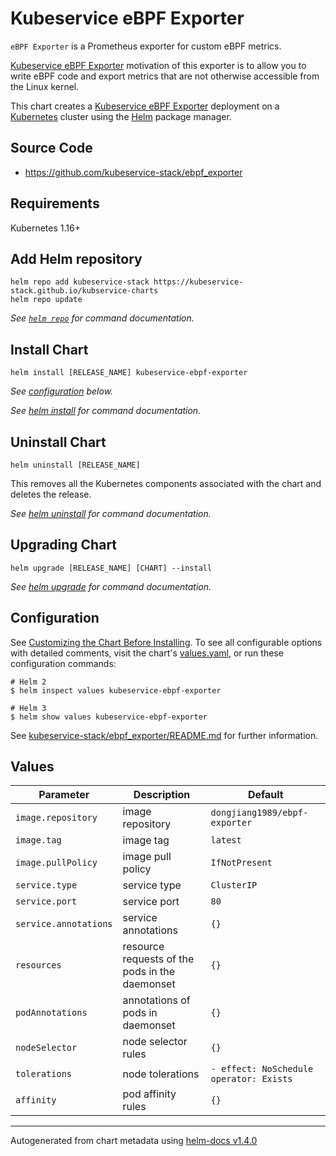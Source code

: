 # Kubeservice eBPF Exporter

`eBPF Exporter` is a Prometheus exporter for custom eBPF metrics.

[Kubeservice eBPF Exporter](https://github.com/kubeservice-stack/ebpf_exporter) motivation of this exporter is to allow you to write eBPF code and export metrics that are not otherwise accessible from the Linux kernel.

This chart creates a [Kubeservice eBPF Exporter](https://github.com/kubeservice-stack/ebpf_exporter) deployment on a [Kubernetes](http://kubernetes.io) cluster using the [Helm](https://helm.sh) package manager.

## Source Code

* <https://github.com/kubeservice-stack/ebpf_exporter>

## Requirements

Kubernetes 1.16+ 

## Add Helm repository

```console
helm repo add kubeservice-stack https://kubeservice-stack.github.io/kubservice-charts
helm repo update
```

_See [`helm repo`](https://helm.sh/docs/helm/helm_repo/) for command documentation._

## Install Chart

```console
helm install [RELEASE_NAME] kubeservice-ebpf-exporter
```

_See [configuration](#configuration) below._

_See [helm install](https://helm.sh/docs/helm/helm_install/) for command documentation._

## Uninstall Chart

```console
helm uninstall [RELEASE_NAME]
```

This removes all the Kubernetes components associated with the chart and deletes the release.

_See [helm uninstall](https://helm.sh/docs/helm/helm_uninstall/) for command documentation._

## Upgrading Chart

```console
helm upgrade [RELEASE_NAME] [CHART] --install
```

_See [helm upgrade](https://helm.sh/docs/helm/helm_upgrade/) for command documentation._

## Configuration

See [Customizing the Chart Before Installing](https://helm.sh/docs/intro/using_helm/#customizing-the-chart-before-installing). To see all configurable options with detailed comments, visit the chart's [values.yaml](./values.yaml), or run these configuration commands:

```console
# Helm 2
$ helm inspect values kubeservice-ebpf-exporter

# Helm 3
$ helm show values kubeservice-ebpf-exporter
```

See [kubeservice-stack/ebpf_exporter/README.md](https://github.com/kubeservice-stack/ebpf_exporter) for further information.

## Values

Parameter | Description | Default
--------- | ----------- | -------
`image.repository` | image repository | `dongjiang1989/ebpf-exporter`
`image.tag` | image tag | `latest`
`image.pullPolicy` |  image pull policy | `IfNotPresent`
`service.type` | service type | `ClusterIP`
`service.port` | service port | `80`
`service.annotations` | service annotations | `{}`
`resources` | resource requests of the pods in the daemonset | `{}`
`podAnnotations` | annotations of pods in daemonset | `{}`
`nodeSelector` | node selector rules | `{}`
`tolerations` | node tolerations | `- effect: NoSchedule  operator: Exists`
`affinity` | pod affinity rules | `{}`

----------------------------------------------
Autogenerated from chart metadata using [helm-docs v1.4.0](https://github.com/norwoodj/helm-docs/releases/v1.4.0)
